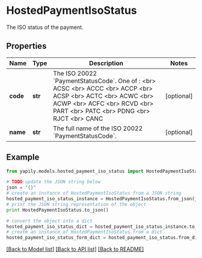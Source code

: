 # HostedPaymentIsoStatus

The ISO status of the payment.

## Properties
Name | Type | Description | Notes
------------ | ------------- | ------------- | -------------
**code** | **str** | The ISO 20022 &#x60;PaymentStatusCode&#x60;. One of : &lt;br&gt; ACSC &lt;br&gt; ACCC &lt;br&gt; ACCP  &lt;br&gt; ACSP &lt;br&gt; ACTC &lt;br&gt; ACWC &lt;br&gt; ACWP &lt;br&gt; ACFC &lt;br&gt; RCVD &lt;br&gt; PART &lt;br&gt; PATC &lt;br&gt; PDNG &lt;br&gt; RJCT &lt;br&gt; CANC | [optional] 
**name** | **str** | The full name of the ISO 20022 &#x60;PaymentStatusCode&#x60;. | [optional] 

## Example

```python
from yapily.models.hosted_payment_iso_status import HostedPaymentIsoStatus

# TODO update the JSON string below
json = "{}"
# create an instance of HostedPaymentIsoStatus from a JSON string
hosted_payment_iso_status_instance = HostedPaymentIsoStatus.from_json(json)
# print the JSON string representation of the object
print HostedPaymentIsoStatus.to_json()

# convert the object into a dict
hosted_payment_iso_status_dict = hosted_payment_iso_status_instance.to_dict()
# create an instance of HostedPaymentIsoStatus from a dict
hosted_payment_iso_status_form_dict = hosted_payment_iso_status.from_dict(hosted_payment_iso_status_dict)
```
[[Back to Model list]](../README.md#documentation-for-models) [[Back to API list]](../README.md#documentation-for-api-endpoints) [[Back to README]](../README.md)



